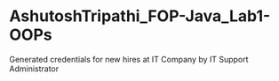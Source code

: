 # AshutoshTripathi_FOP-Java_Lab1-OOPs
Generated credentials for new hires at IT Company by IT Support Administrator
